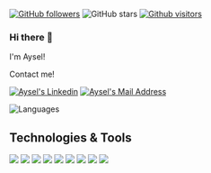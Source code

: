 [![GitHub followers](https://img.shields.io/github/followers/ayselmehmetzade?style=social)](https://github.com/ayselmehmetzade?tab=followers)
![GitHub stars](https://img.shields.io/github/stars/ayselmehmetzade?style=social)
[![Github visitors](https://visitor-badge.glitch.me/badge?page_id=ayselmehmetzade.visitor-badge)](https://GitHub.com/ayselmehmetzade/StrapDown.js/stargazers/)
### Hi there :wave:
I'm Aysel!

Contact me! 

  <a href="https://www.linkedin.com/in/aysel-mammedzade-a3b9421a9/" target="_blank" rel="nofollow"><img alt="Aysel's Linkedin" src="https://img.shields.io/badge/LinkedIn-0077B5?style=for-the-badge&logo=linkedin&logoColor=white" /></a>
 <a href="mailto:ayselmehmetzade@hotmail.com" target="_blank" rel="nofollow"><img alt="Aysel's Mail Address" src="https://img.shields.io/badge/Gmail-D14836?style=for-the-badge&logo=gmail&logoColor=white" /></a>


![Languages](https://github-readme-stats.vercel.app/api/top-langs/?username=ayselmehmetzade&layout=compact&theme=light)

## Technologies & Tools 
<img src="https://img.shields.io/badge/C%23-black?style=for-the-badge&logo=c-sharp&logoColor=white%22%3E"></img>
<img src="https://img.shields.io/badge/Angular-black?style=for-the-badge&logo=angular&logoColor=white"></img>
<img src="https://img.shields.io/badge/React-black?style=for-the-badge&logo=react&logoColor=61DAFB"></img>
<img src="https://img.shields.io/badge/.NETCore-black?style=for-the-badge&logo=.net&logoColor=white%22%3E"></img>
<img src="https://img.shields.io/badge/Microsoft_SQL_Server-black?style=for-the-badge&logo=microsoft-sql-server&logoColor=white%22%3E"></img>
<img src="https://img.shields.io/badge/Java-black?style=for-the-badge&logo=Java&logoColor=white%22%3E"></img>
<img src="https://img.shields.io/badge/JavaScript-black?style=for-the-badge&logo=javascript&logoColor=F7DF1E%22%3E"></img>
<img src="https://img.shields.io/badge/HTML5-black?style=for-the-badge&logo=html5&logoColor=white" />
<img src="https://img.shields.io/badge/CSS3-black?style=for-the-badge&logo=css3&logoColor=white" />
